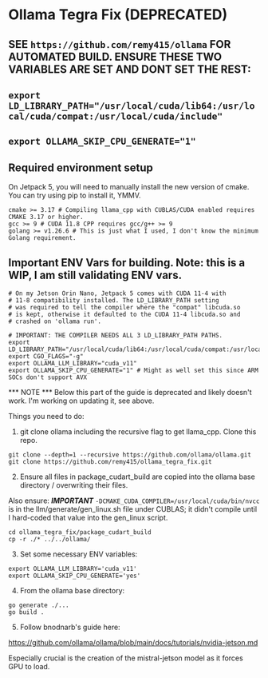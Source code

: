 # Ollama Tegra Fix (DEPRECATED)
## SEE `https://github.com/remy415/ollama` FOR AUTOMATED BUILD. ENSURE THESE TWO VARIABLES ARE SET AND DONT SET THE REST:
## `export LD_LIBRARY_PATH="/usr/local/cuda/lib64:/usr/local/cuda/compat:/usr/local/cuda/include"`
## `export OLLAMA_SKIP_CPU_GENERATE="1"`
## Required environment setup
On Jetpack 5, you will need to manually install the new version of cmake. 
You can try using pip to install it, YMMV.

```
cmake >= 3.17 # Compiling llama_cpp with CUBLAS/CUDA enabled requires CMAKE 3.17 or higher. 
gcc >= 9 # CUDA 11.8 CPP requires gcc/g++ >= 9
golang >= v1.26.6 # This is just what I used, I don't know the minimum Golang requirement.
```

## Important ENV Vars for building. Note: this is a WIP, I am still validating ENV vars.

```
# On my Jetson Orin Nano, Jetpack 5 comes with CUDA 11-4 with
# 11-8 compatibility installed. The LD_LIBRARY_PATH setting
# was required to tell the compiler where the "compat" libcuda.so
# is kept, otherwise it defaulted to the CUDA 11-4 libcuda.so and
# crashed on 'ollama run'.

# IMPORTANT: THE COMPILER NEEDS ALL 3 LD_LIBRARY_PATH PATHS.
export LD_LIBRARY_PATH="/usr/local/cuda/lib64:/usr/local/cuda/compat:/usr/local/cuda/include" 
export CGO_FLAGS="-g"
export OLLAMA_LLM_LIBRARY="cuda_v11" 
export OLLAMA_SKIP_CPU_GENERATE="1" # Might as well set this since ARM SOCs don't support AVX
```

*** NOTE *** Below this part of the guide is deprecated and likely doesn't work. I'm working on updating it, see above.

Things you need to do:

1. git clone ollama including the recursive flag to get llama_cpp. Clone this repo.
```
git clone --depth=1 --recursive https://github.com/ollama/ollama.git
git clone https://github.com/remy415/ollama_tegra_fix.git
```

2. Ensure all files in package_cudart_build are copied into the ollama base directory / overwriting their files.

Also ensure: ***IMPORTANT***
```-DCMAKE_CUDA_COMPILER=/usr/local/cuda/bin/nvcc```
is in the llm/generate/gen_linux.sh file under CUBLAS; it didn't compile until I hard-coded that value into the gen_linux script.

```
cd ollama_tegra_fix/package_cudart_build
cp -r ./* ../../ollama/
```

3. Set some necessary ENV variables:

```
export OLLAMA_LLM_LIBRARY='cuda_v11'
export OLLAMA_SKIP_CPU_GENERATE='yes'
```

4. From the ollama base directory:

```
go generate ./...
go build .
```

5. Follow bnodnarb's guide here:

https://github.com/ollama/ollama/blob/main/docs/tutorials/nvidia-jetson.md

Especially crucial is the creation of the mistral-jetson model as it forces GPU to load.
